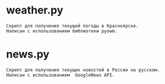 # weather.py
	Скрипт для получения текущей погоды в Красноярске.
	Написан с использованием библиотеки pyowm.
# news.py
	Скрипт для получения текущих новостей в России на русском.
	Написан с использованием  GoogleNews API.

